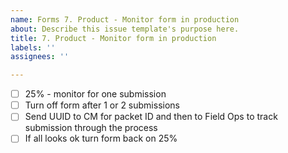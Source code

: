 ```yaml
---
name: Forms 7. Product - Monitor form in production
about: Describe this issue template's purpose here.
title: 7. Product - Monitor form in production
labels: ''
assignees: ''

---
```


- [ ] 25% - monitor for one submission
- [ ] Turn off form after 1 or 2 submissions
- [ ] Send UUID to CM for packet ID and then to Field Ops to track submission through the process
- [ ] If all looks ok turn form back on 25%
